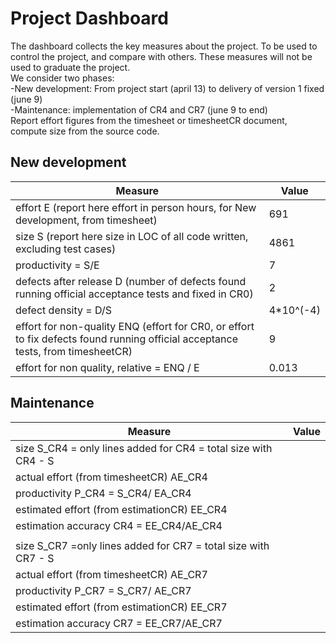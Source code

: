 # Project Dashboard

The dashboard collects the key measures about the project.
To be used to control the project, and compare with others. These measures will not be used to graduate the project. <br>
We consider two phases: <br>
-New development: From project start (april 13) to delivery of version 1 fixed (june 9)  <br>
-Maintenance: implementation of CR4 and CR7 (june 9 to end)   <br>
Report effort figures from the timesheet or timesheetCR document, compute size from the source code.

## New development 
| Measure| Value |
|---|---|
|effort E (report here effort in person hours, for New development, from timesheet)  |691|
|size S (report here size in LOC of all code written, excluding test cases)  |4861|
|productivity = S/E |7|
|defects after release D (number of defects found running official acceptance tests and fixed in CR0) |2|
|defect density = D/S|4*10^(-4)|
| effort for non-quality ENQ (effort for CR0, or effort to fix defects found running official acceptance tests, from timesheetCR) |9|
| effort for non quality, relative = ENQ / E |0.013|

## Maintenance

| Measure | Value|
|---|---|
| size S_CR4 = only lines added for CR4 = total size with CR4 - S ||
| actual effort (from timesheetCR) AE_CR4 ||
| productivity P_CR4 = S_CR4/ EA_CR4 ||
| estimated effort (from estimationCR) EE_CR4 ||
|estimation accuracy CR4 = EE_CR4/AE_CR4  ||
|||
| size S_CR7 =only lines added for CR7 = total size with CR7 - S ||
| actual effort (from timesheetCR) AE_CR7 ||
| productivity P_CR7 = S_CR7/ AE_CR7 ||
| estimated effort (from estimationCR) EE_CR7 ||
|estimation accuracy CR7 = EE_CR7/AE_CR7  ||